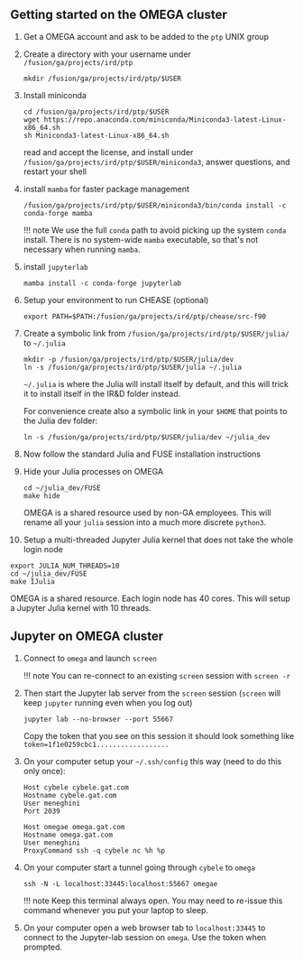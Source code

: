 ## Getting started on the OMEGA cluster

1. Get a OMEGA account and ask to be added to the `ptp` UNIX group

2. Create a directory with your username under `/fusion/ga/projects/ird/ptp`
   ```
   mkdir /fusion/ga/projects/ird/ptp/$USER
   ```

3. Install miniconda
   ```
   cd /fusion/ga/projects/ird/ptp/$USER
   wget https://repo.anaconda.com/miniconda/Miniconda3-latest-Linux-x86_64.sh
   sh Miniconda3-latest-Linux-x86_64.sh
   ```
   read and accept the license, and install under `/fusion/ga/projects/ird/ptp/$USER/miniconda3`, answer questions, and restart your shell

4. install `mamba` for faster package management
   ```
   /fusion/ga/projects/ird/ptp/$USER/miniconda3/bin/conda install -c conda-forge mamba
   ```
   !!! note
       We use the full `conda` path to avoid picking up the system `conda` install. There is no system-wide `mamba` executable, so that's not necessary when running `mamba`.

5. install `jupyterlab`
   ```
   mamba install -c conda-forge jupyterlab
   ```

6. Setup your environment to run CHEASE (optional)
   ```
   export PATH=$PATH:/fusion/ga/projects/ird/ptp/chease/src-f90
   ```

7. Create a symbolic link from `/fusion/ga/projects/ird/ptp/$USER/julia/` to `~/.julia`
   ```
   mkdir -p /fusion/ga/projects/ird/ptp/$USER/julia/dev
   ln -s /fusion/ga/projects/ird/ptp/$USER/julia ~/.julia
   ```
   `~/.julia` is where the Julia will install itself by default, and this will trick it to install itself in the IR&D folder instead.

   For convenience create also a symbolic link in your `$HOME` that points to the Julia dev folder:
   ```
   ln -s /fusion/ga/projects/ird/ptp/$USER/julia/dev ~/julia_dev
   ```

8. Now follow the standard Julia and FUSE installation instructions

9. Hide your Julia processes on OMEGA
   ```
   cd ~/julia_dev/FUSE
   make hide
   ```
   OMEGA is a shared resource used by non-GA employees. This will rename all your `julia` session into a much more discrete `python3`.

10. Setup a multi-threaded Jupyter Julia kernel that does not take the whole login node
   ```
   export JULIA_NUM_THREADS=10
   cd ~/julia_dev/FUSE
   make IJulia
   ```
   OMEGA is a shared resource. Each login node has 40 cores. This will setup a Jupyter Julia kernel with 10 threads.

## Jupyter on OMEGA cluster

1. Connect to `omega` and launch `screen`

   !!! note
       You can re-connect to an existing `screen` session with `screen -r`

2. Then start the Jupyter lab server from the `screen` session (`screen` will keep `jupyter` running even when you log out)
   ```
   jupyter lab --no-browser --port 55667
   ```

   Copy the token that you see on this session it should look something like ```token=1f1e0259cbc1..................```

3. On your computer setup your `~/.ssh/config` this way (need to do this only once):
   ```
   Host cybele cybele.gat.com
   Hostname cybele.gat.com
   User meneghini
   Port 2039

   Host omegae omega.gat.com
   Hostname omega.gat.com
   User meneghini
   ProxyCommand ssh -q cybele nc %h %p
   ```

4. On your computer start a tunnel going through `cybele` to `omega`
   ```
   ssh -N -L localhost:33445:localhost:55667 omegae
   ```
   !!! note
       Keep this terminal always open. You may need to re-issue this command whenever you put your laptop to sleep.

5. On your computer open a web browser tab to `localhost:33445` to connect to the Jupyter-lab session on `omega`. Use the token when prompted.
